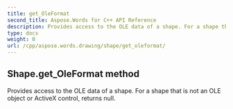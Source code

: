 ```yaml
---
title: get_OleFormat
second_title: Aspose.Words for C++ API Reference
description: Provides access to the OLE data of a shape. For a shape that is not an OLE object or ActiveX control, returns null. 
type: docs
weight: 0
url: /cpp/aspose.words.drawing/shape/get_oleformat/
---
```

## Shape.get_OleFormat method


Provides access to the OLE data of a shape. For a shape that is not an OLE object or ActiveX control, returns null.

